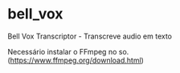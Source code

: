 # bell_vox
Bell Vox Transcriptor - Transcreve audio em texto

Necessário instalar o FFmpeg no so. (https://www.ffmpeg.org/download.html)
